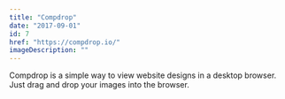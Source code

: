 ```yaml
---
title: "Compdrop"
date: "2017-09-01"
id: 7
href: "https://compdrop.io/"
imageDescription: ""
---
```


Compdrop is a simple way to view website designs in a desktop browser. Just drag and drop your images into the browser.
